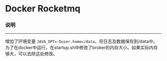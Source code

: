 Docker Rocketmq
====

### 说明
----
增加了环境变量 `JAVA_OPT=-Duser.home=/data`，将日志及数据保存到/data中。
为了在docker中运行，在startup.sh中修改了broker的内存大小。如果实际内存够大，可以去除这处修改。